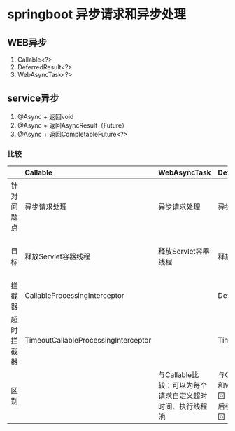 # springboot 异步请求和异步处理

## WEB异步
1. Callable<?>
2. DeferredResult<?>
3. WebAsyncTask<?>
## service异步
1. @Async + 返回void
2. @Async + 返回AsyncResult<?>（Future<?>）
3. @Async + 返回CompletableFuture<?>

### 比较
| | Callable | WebAsyncTask | DeferredResult | Async |
| :---- | :---- | :---- | :---- | :---- |
| 针对问题点 | 异步请求处理 | 异步请求处理 | 异步请求处理 | 异步方法 |
| 目标 | 释放Servlet容器线程 | 释放Servlet容器线程 | 释放Servlet容器线程 | 服务线程内多线程执行 |
| 拦截器 | CallableProcessingInterceptor | | DeferredResultProcessingInterceptor |
| 超时拦截器 | TimeoutCallableProcessingInterceptor | | TimeoutDeferredResultProcessingInterceptor | 
| 区别 | | 与Callable比较：可以为每个请求自定义超时时间、执行线程池| 与Callable和WebAsyncTask的比较：Callable和WebAsyncTask由spring自行set返回值及返回；而DeferredResult是在自定义线程执行，然后手动DeferredResult.setResult()触发请求返回 ||




